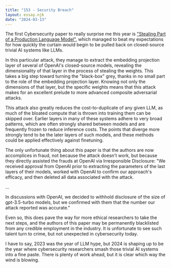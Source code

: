 ```yaml
---
title: "153 - Security Breach"
layout: essay.njk
date: "2024-03-13"
---
```


The first Cybersecurity paper to really surprise me this year is ["Stealing Part of a Production Language Model"](https://arxiv.org/abs/2403.06634), which managed to beat my expectations for how quickly the curtain would begin to be pulled back on closed-source trivial AI systems like LLMs.

In this particular attack, they manage to extract the embedding projection layer of several of OpenAI's closed-source models, revealing the dimensionality of that layer in the process of stealing the weights. This takes a big step toward turning the "black-box" grey, thanks in no small part to the role of the embedding projection layer. Knowing not only the dimensions of that layer, but the specific weights means that this attack makes for an excellent prelude to more advanced composite adversarial attacks.

This attack also greatly reduces the cost-to-duplicate of any given LLM, as much of the bloated compute that is thrown into training them can be skipped over. Earlier layers in many of these systems adhere to very broad patterns, which are often strongly shared between models and are frequently frozen to reduce inference costs. The points that diverge more strongly tend to be the later layers of such models, and these methods could be applied effectively against finetuning.

The only unfortunate thing about this paper is that the authors are now accomplices in fraud, not because the attack doesn't work, but because they directly assisted the frauds at OpenAI via Irresponsible Disclosure: "We received approval from OpenAI prior to extracting the parameters of the last layers of their models, worked with OpenAI to confirm our approach's efficacy, and then deleted all data associated with the attack.

...

In discussions with OpenAI, we decided to withhold disclosure of the size of gpt-3.5-turbo models, but we confirmed with them that the number our attack reported was accurate."

Even so, this does pave the way for more ethical researchers to take the next steps, and the authors of this paper may be permanently blacklisted from any credible employment in the industry. It is unfortunate to see such talent turn to crime, but not unexpected in cybersecurity today.

I have to say, 2023 was the year of LLM hype, but 2024 is shaping up to be the year where cybersecurity researchers smash those trivial AI systems into a fine paste. There is plenty of work ahead, but it is clear which way the wind is blowing.
